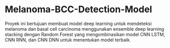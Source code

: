 # Melanoma-BCC-Detection-Model
Proyek ini bertujuan membuat model deep learning untuk mendeteksi melanoma dan basal cell carcinoma menggunakan ensemble deep learning stacking dengan Random Forest yang mengombinasikan model CNN LSTM, CNN RNN, dan CNN DNN untuk menentukan model terbaik.
